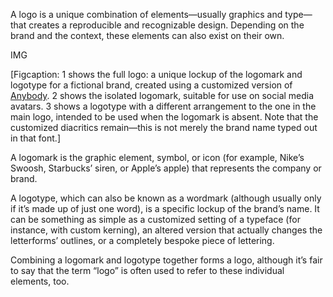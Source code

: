 A logo is a unique combination of elements—usually graphics and type—that creates a reproducible and recognizable design. Depending on the brand and the context, these elements can also exist on their own.

IMG

[Figcaption: 1 shows the full logo: a unique lockup of the logomark and logotype for a fictional brand, created using a customized version of <a href="https://fonts.google.com/specimen/Anybody">Anybody</a>. 2 shows the isolated logomark, suitable for use on social media avatars. 3 shows a logotype with a different arrangement to the one in the main logo, intended to be used when the logomark is absent. Note that the customized diacritics remain—this is not merely the brand name typed out in that font.]

A logomark is the graphic element, symbol, or icon (for example, Nike’s Swoosh, Starbucks’ siren, or Apple’s apple) that represents the company or brand. 

A logotype, which can also be known as a wordmark (although usually only if it’s made up of just one word), is a specific lockup of the brand’s name. It can be something as simple as a customized setting of a typeface (for instance, with custom kerning), an altered version that actually changes the  letterforms’ outlines, or a completely bespoke piece of lettering.

Combining a logomark and logotype together forms a logo, although it’s fair to say that the term “logo” is often used to refer to these individual elements, too.
